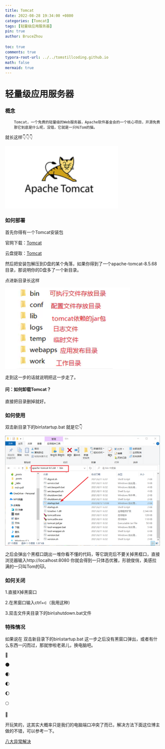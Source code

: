 ```yaml
---
title: Tomcat
date: 2022-08-28 19:34:00 +0800
categories: [Tomcat]
tags: [轻量级应用服务器]
pin: true
author: BruceZhou

toc: true
comments: true
typora-root-url: ../../tomstillcoding.github.io
math: false
mermaid: true
---
```


# 轻量级应用服务器

### 概念

~~~java
	Tomcat，一个免费的轻量级的Web服务器，Apache软件基金会的一个核心项目，开源免费使它深得人们喜爱。
    那它到底是什么呢，没错，它就是一只叫Tom的猫。
~~~

就长这样👇👇👇

![image-20220828193956528](/assets/blog_res/2022-08-28-Tomcat.assets/image-20220828193956528.png)

### 如何部署

首先你得有一个Tomcat安装包

官网下载：[Tomcat](https://tomcat.apache.org/)

云盘提取：[Tomcat](https://pan.baidu.com/s/1UojIMRIJMoeEBLtfT-8ofw)



然后把安装包解压到D盘的某个角落，如果你得到了一个apache-tomcat-8.5.68目录，那说明你的D盘多了一个新目录。

点进新目录长这样

![image-20220828200202630](/assets/blog_res/2022-08-28-Tomcat.assets/image-20220828200202630.png)

走到这一步的话就说明把这一步走了。



#### 问：如何卸载Tomcat？

直接把目录删掉就好。

### 如何使用

双击新目录下的bin\startup.bat  就是它👇

![image-20220828200817855](/assets/blog_res/2022-08-28-Tomcat.assets/image-20220828200817855.png)

之后会弹出个黑框口跳出一堆你看不懂的代码，等它跳完后不要关掉黑框口，直接浏览器输入http://localhost:8080 你就会得到一只体态优雅，形貌俊俏，美感拉满的一只叫Tom的🐱。

### 如何关闭

1.直接X掉黑窗口

2.在黑窗口输入ctrl+c（我用这种）

3.双击文件夹目录下的bin\shutdown.bat文件

### 特殊情况

如果说在  双击新目录下的bin\startup.bat  这一步之后没有黑窗口弹出，或者有什么东西一闪而过，那就惨啦老弟儿，换电脑吧。

🌚

🌑

🌒

🌓

🌔

🌕

🌝

开玩笑的，这其实大概率只是我们的电脑端口冲突了而已，解决方法下面这位博主做的不错，可以参考一下。

[八大异常解决](https://blog.csdn.net/weixin_69553582/article/details/124893550)
